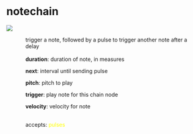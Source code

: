 
<a name=notechain></a><br>
# <b>notechain</b>
<img src="https://www.bespokesynth.com/docs/screenshots/notechain.png"><br>
<div style="display:inline-block;margin-left:50px;">
trigger a note, followed by a pulse to trigger another note after a delay<br/><br/>
<b>duration</b>: duration of note, in measures<br>

<b>next</b>: interval until sending pulse<br>

<b>pitch</b>: pitch to play<br>

<b>trigger</b>: play note for this chain node<br>

<b>velocity</b>: velocity for note<br>

<br>accepts: <font color=yellow>pulses</font> <br></div>
